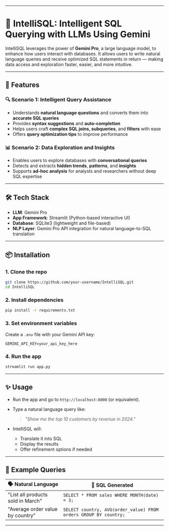 
---

# 🧠 IntelliSQL: Intelligent SQL Querying with LLMs Using Gemini

IntelliSQL leverages the power of **Gemini Pro**, a large language model, to enhance how users interact with databases. It allows users to write natural language queries and receive optimized SQL statements in return — making data access and exploration faster, easier, and more intuitive.

---

## 🚀 Features

### 🔍 Scenario 1: Intelligent Query Assistance

* Understands **natural language questions** and converts them into **accurate SQL queries**
* Provides **syntax suggestions** and **auto-completion**
* Helps users craft **complex SQL joins, subqueries**, and **filters** with ease
* Offers **query optimization tips** to improve performance

### 📊 Scenario 2: Data Exploration and Insights

* Enables users to explore databases with **conversational queries**
* Detects and extracts **hidden trends**, **patterns**, and **insights**
* Supports **ad-hoc analysis** for analysts and researchers without deep SQL expertise


---

## 🛠️ Tech Stack

* **LLM**: Gemini Pro
* **App Framework**: Streamlit (Python-based interactive UI)
* **Database**: SQLite3 (lightweight and file-based)
* **NLP Layer**: Gemini Pro API integration for natural language-to-SQL translation

---


## 📦 Installation

### 1. Clone the repo

```bash
git clone https://github.com/your-username/IntelliSQL.git
cd IntelliSQL
```

### 2. Install dependencies

```bash
pip install -r requirements.txt
```

### 3. Set environment variables

Create a `.env` file with your Gemini API key:

```
GEMINI_API_KEY=your_api_key_here
```

### 4. Run the app

```bash
streamlit run app.py
```

---

## ✨ Usage

* Run the app and go to `http://localhost:8000` (or equivalent).
* Type a natural language query like:

  > *"Show me the top 10 customers by revenue in 2024."*
* IntelliSQL will:

  * Translate it into SQL
  * Display the results
  * Offer refinement options if needed

---

## 🧪 Example Queries

| 🗣 Natural Language               | 🧾 SQL Generated                                                 |
| --------------------------------- | ---------------------------------------------------------------- |
| "List all products sold in March" | `SELECT * FROM sales WHERE MONTH(date) = 3;`                     |
| "Average order value by country"  | `SELECT country, AVG(order_value) FROM orders GROUP BY country;` |

---